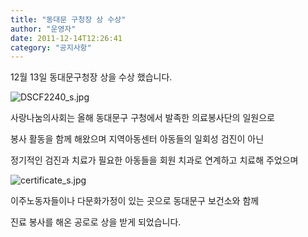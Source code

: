 ```yaml
---
title: "동대문 구청장 상 수상"
author: "운영자"
date: 2011-12-14T12:26:41
category: "공지사항"
---
```


12월 13일 동대문구청장 상을 수상 했습니다.

![DSCF2240_s.jpg](/files/attach/images/1585/652/001/2a82868408cb8ab0ecd75111cb1b72a3.jpg)

사랑나눔의사회는 올해 동대문구 구청에서 발족한 의료봉사단의 일원으로

봉사 활동을 함께 해왔으며 지역아동센터 아동들의 일회성 검진이 아닌

정기적인 검진과 치료가 필요한 아동들을 회원 치과로 연계하고 치료해 주었으며

![certificate_s.jpg](/files/attach/images/1585/652/001/4ad4bca2cac2d7c4afa65bcc34a686c1.jpg)

이주노동자들이나 다문화가정이 있는 곳으로 동대문구 보건소와 함께

진료 봉사를 해온 공로로 상을 받게 되었습니다.
